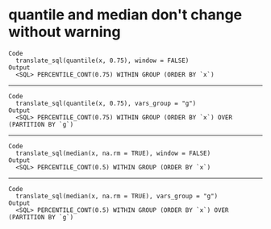 # quantile and median don't change without warning

    Code
      translate_sql(quantile(x, 0.75), window = FALSE)
    Output
      <SQL> PERCENTILE_CONT(0.75) WITHIN GROUP (ORDER BY `x`)

---

    Code
      translate_sql(quantile(x, 0.75), vars_group = "g")
    Output
      <SQL> PERCENTILE_CONT(0.75) WITHIN GROUP (ORDER BY `x`) OVER (PARTITION BY `g`)

---

    Code
      translate_sql(median(x, na.rm = TRUE), window = FALSE)
    Output
      <SQL> PERCENTILE_CONT(0.5) WITHIN GROUP (ORDER BY `x`)

---

    Code
      translate_sql(median(x, na.rm = TRUE), vars_group = "g")
    Output
      <SQL> PERCENTILE_CONT(0.5) WITHIN GROUP (ORDER BY `x`) OVER (PARTITION BY `g`)

